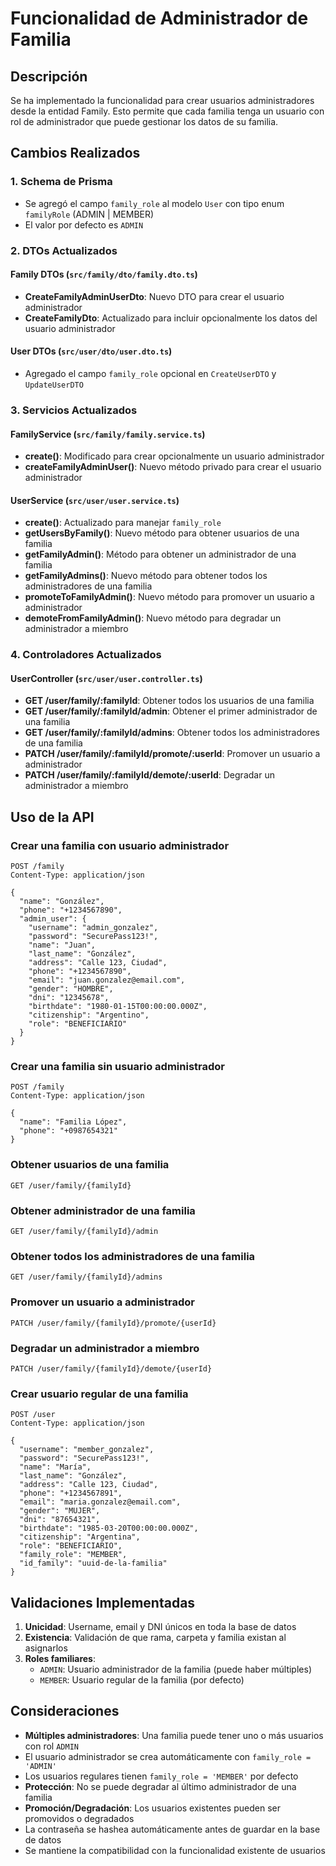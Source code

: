 # Funcionalidad de Administrador de Familia

## Descripción
Se ha implementado la funcionalidad para crear usuarios administradores desde la entidad Family. Esto permite que cada familia tenga un usuario con rol de administrador que puede gestionar los datos de su familia.

## Cambios Realizados

### 1. Schema de Prisma
- Se agregó el campo `family_role` al modelo `User` con tipo enum `familyRole` (ADMIN | MEMBER)
- El valor por defecto es `ADMIN`

### 2. DTOs Actualizados

#### Family DTOs (`src/family/dto/family.dto.ts`)
- **CreateFamilyAdminUserDto**: Nuevo DTO para crear el usuario administrador
- **CreateFamilyDto**: Actualizado para incluir opcionalmente los datos del usuario administrador

#### User DTOs (`src/user/dto/user.dto.ts`)
- Agregado el campo `family_role` opcional en `CreateUserDTO` y `UpdateUserDTO`

### 3. Servicios Actualizados

#### FamilyService (`src/family/family.service.ts`)
- **create()**: Modificado para crear opcionalmente un usuario administrador
- **createFamilyAdminUser()**: Nuevo método privado para crear el usuario administrador

#### UserService (`src/user/user.service.ts`)
- **create()**: Actualizado para manejar `family_role`
- **getUsersByFamily()**: Nuevo método para obtener usuarios de una familia
- **getFamilyAdmin()**: Método para obtener un administrador de una familia
- **getFamilyAdmins()**: Nuevo método para obtener todos los administradores de una familia
- **promoteToFamilyAdmin()**: Nuevo método para promover un usuario a administrador
- **demoteFromFamilyAdmin()**: Nuevo método para degradar un administrador a miembro

### 4. Controladores Actualizados

#### UserController (`src/user/user.controller.ts`)
- **GET /user/family/:familyId**: Obtener todos los usuarios de una familia
- **GET /user/family/:familyId/admin**: Obtener el primer administrador de una familia
- **GET /user/family/:familyId/admins**: Obtener todos los administradores de una familia
- **PATCH /user/family/:familyId/promote/:userId**: Promover un usuario a administrador
- **PATCH /user/family/:familyId/demote/:userId**: Degradar un administrador a miembro

## Uso de la API

### Crear una familia con usuario administrador

```http
POST /family
Content-Type: application/json

{
  "name": "González",
  "phone": "+1234567890",
  "admin_user": {
    "username": "admin_gonzalez",
    "password": "SecurePass123!",
    "name": "Juan",
    "last_name": "González",
    "address": "Calle 123, Ciudad",
    "phone": "+1234567890",
    "email": "juan.gonzalez@email.com",
    "gender": "HOMBRE",
    "dni": "12345678",
    "birthdate": "1980-01-15T00:00:00.000Z",
    "citizenship": "Argentino",
    "role": "BENEFICIARIO"
  }
}
```

### Crear una familia sin usuario administrador

```http
POST /family
Content-Type: application/json

{
  "name": "Familia López",
  "phone": "+0987654321"
}
```

### Obtener usuarios de una familia

```http
GET /user/family/{familyId}
```

### Obtener administrador de una familia

```http
GET /user/family/{familyId}/admin
```

### Obtener todos los administradores de una familia

```http
GET /user/family/{familyId}/admins
```

### Promover un usuario a administrador

```http
PATCH /user/family/{familyId}/promote/{userId}
```

### Degradar un administrador a miembro

```http
PATCH /user/family/{familyId}/demote/{userId}
```

### Crear usuario regular de una familia

```http
POST /user
Content-Type: application/json

{
  "username": "member_gonzalez",
  "password": "SecurePass123!",
  "name": "María",
  "last_name": "González",
  "address": "Calle 123, Ciudad",
  "phone": "+1234567891",
  "email": "maria.gonzalez@email.com",
  "gender": "MUJER",
  "dni": "87654321",
  "birthdate": "1985-03-20T00:00:00.000Z",
  "citizenship": "Argentina",
  "role": "BENEFICIARIO",
  "family_role": "MEMBER",
  "id_family": "uuid-de-la-familia"
}
```

## Validaciones Implementadas

1. **Unicidad**: Username, email y DNI únicos en toda la base de datos
2. **Existencia**: Validación de que rama, carpeta y familia existan al asignarlos
3. **Roles familiares**: 
   - `ADMIN`: Usuario administrador de la familia (puede haber múltiples)
   - `MEMBER`: Usuario regular de la familia (por defecto)

## Consideraciones

- **Múltiples administradores**: Una familia puede tener uno o más usuarios con rol `ADMIN`
- El usuario administrador se crea automáticamente con `family_role = 'ADMIN'`
- Los usuarios regulares tienen `family_role = 'MEMBER'` por defecto
- **Protección**: No se puede degradar al último administrador de una familia
- **Promoción/Degradación**: Los usuarios existentes pueden ser promovidos o degradados
- La contraseña se hashea automáticamente antes de guardar en la base de datos
- Se mantiene la compatibilidad con la funcionalidad existente de usuarios
